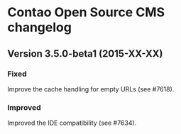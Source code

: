 Contao Open Source CMS changelog
================================

Version 3.5.0-beta1 (2015-XX-XX)
--------------------------------

### Fixed
Improve the cache handling for empty URLs (see #7618).

### Improved
Improved the IDE compatibility (see #7634).
